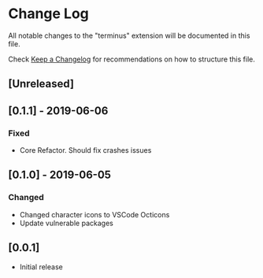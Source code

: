 # Change Log

All notable changes to the "terminus" extension will be documented in this file.

Check [Keep a Changelog](http://keepachangelog.com/) for recommendations on how to structure this file.

## [Unreleased]

## [0.1.1] - 2019-06-06

### Fixed

-   Core Refactor. Should fix crashes issues

## [0.1.0] - 2019-06-05

### Changed

-   Changed character icons to VSCode Octicons
-   Update vulnerable packages

## [0.0.1]

-   Initial release
